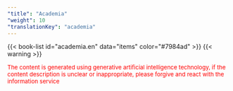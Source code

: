 ```yaml
---
"title": "Academia"
"weight": 10
"translationKey": "academia"
---
```


{{< book-list id="academia.en" data="items" color="#7984ad" >}}
{{< warning >}}
<p>
   <font color="red" size="2pt">The content is generated using generative artificial intelligence technology, if the content description is unclear or inappropriate, please forgive and react with the information service</font>
</p>
